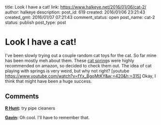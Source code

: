 title: Look I have a cat!
link: https://www.halkeye.net/2016/01/06/cat-2/
author: halkeye
description: 
post_id: 619
created: 2016/01/06 23:21:43
created_gmt: 2016/01/07 07:21:43
comment_status: open
post_name: cat-2
status: publish
post_type: post

# Look I have a cat!

I've been slowly trying out a couple random cat toys for the cat. So far mine has been mostly meh about them. These [cat spring](http://www.amazon.ca/gp/product/B000CMKHDG?)s were highly recommended on amazon, so decided to check them out. The idea of cat playing with springs is very weird, but why not right? [youtube https://www.youtube.com/watch?v=fYx_BgoMtKY&w;=420&h;=315] Okay, I think that might have been a huge success.

## Comments

**[R Hunt](#5728 "2016-01-06 23:51:00"):** try pipe cleaners

**[Gavin](#5729 "2016-01-07 00:07:00"):** Oh cool. I'll have to remember that.

